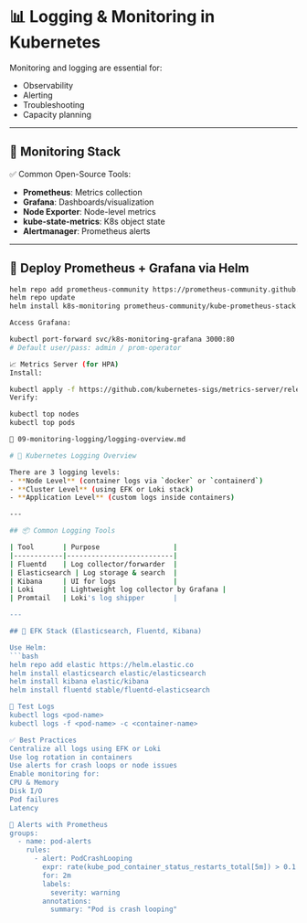 # 📊 Logging & Monitoring in Kubernetes

Monitoring and logging are essential for:
- Observability
- Alerting
- Troubleshooting
- Capacity planning

---

## 📡 Monitoring Stack

✅ Common Open-Source Tools:
- **Prometheus**: Metrics collection
- **Grafana**: Dashboards/visualization
- **Node Exporter**: Node-level metrics
- **kube-state-metrics**: K8s object state
- **Alertmanager**: Prometheus alerts

---

## 📄 Deploy Prometheus + Grafana via Helm

```bash
helm repo add prometheus-community https://prometheus-community.github.io/helm-charts
helm repo update
helm install k8s-monitoring prometheus-community/kube-prometheus-stack

Access Grafana:

kubectl port-forward svc/k8s-monitoring-grafana 3000:80
# Default user/pass: admin / prom-operator

📈 Metrics Server (for HPA)
Install:

kubectl apply -f https://github.com/kubernetes-sigs/metrics-server/releases/latest/download/components.yaml
Verify:

kubectl top nodes
kubectl top pods

📁 09-monitoring-logging/logging-overview.md

# 📘 Kubernetes Logging Overview

There are 3 logging levels:
- **Node Level** (container logs via `docker` or `containerd`)
- **Cluster Level** (using EFK or Loki stack)
- **Application Level** (custom logs inside containers)

---

## 📦 Common Logging Tools

| Tool       | Purpose                  |
|------------|--------------------------|
| Fluentd    | Log collector/forwarder  |
| Elasticsearch | Log storage & search  |
| Kibana     | UI for logs              |
| Loki       | Lightweight log collector by Grafana |
| Promtail   | Loki's log shipper       |

---

## 📄 EFK Stack (Elasticsearch, Fluentd, Kibana)

Use Helm:
```bash
helm repo add elastic https://helm.elastic.co
helm install elasticsearch elastic/elasticsearch
helm install kibana elastic/kibana
helm install fluentd stable/fluentd-elasticsearch

🧪 Test Logs
kubectl logs <pod-name>
kubectl logs -f <pod-name> -c <container-name>

✅ Best Practices
Centralize all logs using EFK or Loki
Use log rotation in containers
Use alerts for crash loops or node issues
Enable monitoring for:
CPU & Memory
Disk I/O
Pod failures
Latency

🚨 Alerts with Prometheus
groups:
  - name: pod-alerts
    rules:
      - alert: PodCrashLooping
        expr: rate(kube_pod_container_status_restarts_total[5m]) > 0.1
        for: 2m
        labels:
          severity: warning
        annotations:
          summary: "Pod is crash looping"




